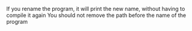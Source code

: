 If you rename the program, it will print the new name, without having to compile it again
You should not remove the path before the name of the program
